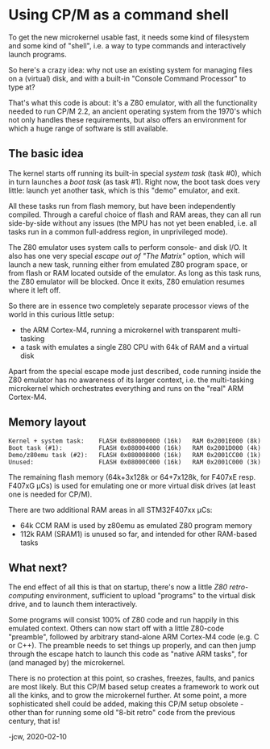 # Using CP/M as a command shell

To get the new microkernel usable fast, it needs some kind of filesystem and
some kind of "shell", i.e. a way to type commands and interactively launch
programs.

So here's a crazy idea: why not use an existing system for managing files on a
(virtual) disk, and with a built-in "Console Command Processor" to type at?

That's what this code is about: it's a Z80 emulator, with all the functionality
needed to run CP/M 2.2, an ancient operating system from the 1970's which not
only handles these requirements, but also offers an environment for which a huge
range of software is still available.

## The basic idea

The kernel starts off running its built-in special _system task_ (task #0),
which in turn launches a _boot task_ (as task #1). Right now, the boot task does
very little: launch yet another task, which is this "demo" emulator, and exit.

All these tasks run from flash memory, but have been independently compiled.
Through a careful choice of flash and RAM areas, they can all run side-by-side
without any issues (the MPU has not yet been enabled, i.e. all tasks run in a
common full-address region, in unprivileged mode).

The Z80 emulator uses system calls to perform console- and disk I/O. It also has
one very special _escape out of "The Matrix"_ option, which will launch a new
task, running either from emulated Z80 program space, or from flash or RAM
located outside of the emulator. As long as this task runs, the Z80 emulator
will be blocked. Once it exits, Z80 emulation resumes where it left off.

So there are in essence two completely separate processor views of the world in
this curious little setup:

* the ARM Cortex-M4, running a microkernel with transparent multi-tasking
* a task with emulates a single Z80 CPU with 64k of RAM and a virtual disk

Apart from the special escape mode just described, code running inside the Z80
emulator has no awareness of its larger context, i.e. the multi-tasking
microkernel which orchestrates everything and runs on the "real" ARM Cortex-M4.

## Memory layout

```text
Kernel + system task:    FLASH 0x080000000 (16k)   RAM 0x2001E000 (8k)
Boot task (#1):          FLASH 0x080004000 (16k)   RAM 0x2001D000 (4k)
Demo/z80emu task (#2):   FLASH 0x080008000 (16k)   RAM 0x2001CC00 (1k)
Unused:                  FLASH 0x08000C000 (16k)   RAM 0x2001C000 (3k)
```

The remaining flash memory (64k+3x128k or 64+7x128k, for F407xE resp. F407xG
µCs) is used for emulating one or more virtual disk drives (at least one is
needed for CP/M).

There are two additional RAM areas in all STM32F407xx µCs:

* 64k CCM RAM is used by z80emu as emulated Z80 program memory
* 112k RAM (SRAM1) is unused so far, and intended for other RAM-based tasks

## What next?

The end effect of all this is that on startup, there's now a little _Z80
retro-computing_ environment, sufficient to upload "programs" to the virtual
disk drive, and to launch them interactively.

Some programs will consist 100% of Z80 code and run happily in this emulated
context.  Others can now start off with a little Z80-code "preamble", followed
by arbitrary stand-alone ARM Cortex-M4 code (e.g. C or C++). The preamble needs
to set things up properly, and can then jump through the escape hatch to launch
this code as "native ARM tasks", for (and managed by) the microkernel.

There is no protection at this point, so crashes, freezes, faults, and panics
are most likely. But this CP/M based setup creates a framework to work out all
the kinks, and to grow the microkernel further. At some point, a more
sophisticated shell could be added, making this CP/M setup obsolete - other than
for running some old "8-bit retro" code from the previous century, that is!

-jcw, 2020-02-10
